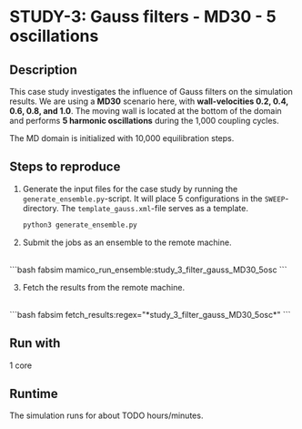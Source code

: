 # STUDY-3: Gauss filters - MD30 - 5 oscillations


## Description

This case study investigates the influence of Gauss filters on the simulation results.
We are using a **MD30** scenario here, with **wall-velocities 0.2, 0.4, 0.6, 0.8, and 1.0**.
The moving wall is located at the bottom of the domain and performs **5 harmonic oscillations** during the 1,000 coupling cycles.

The MD domain is initialized with 10,000 equilibration steps.


## Steps to reproduce

1. Generate the input files for the case study by running the `generate_ensemble.py`-script.
It will place 5 configurations in the `SWEEP`-directory.
The `template_gauss.xml`-file serves as a template.

    ```bash
    python3 generate_ensemble.py
    ```

2. Submit the jobs as an ensemble to the remote machine.
<br>
    ```bash
    fabsim <remote-machine> mamico_run_ensemble:study_3_filter_gauss_MD30_5osc
    ```

3. Fetch the results from the remote machine.
<br>
    ```bash
    fabsim <remote-machine> fetch_results:regex="*study_3_filter_gauss_MD30_5osc*"
    ```


## Run with

1 core


## Runtime

The simulation runs for about TODO hours/minutes.